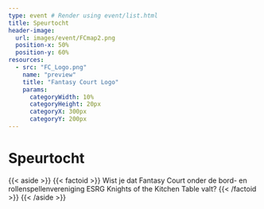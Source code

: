 ```yaml
---
type: event # Render using event/list.html
title: Speurtocht
header-image:
  url: images/event/FCmap2.png
  position-x: 50%
  position-y: 60%
resources:
  - src: "FC_Logo.png"
    name: "preview"
    title: "Fantasy Court Logo"
    params:
      categoryWidth: 10%
      categoryHeight: 20px
      categoryX: 300px
      categoryY: 200px
---
```


# Speurtocht


{{< aside >}}
    {{< factoid >}}
        Wist je dat Fantasy Court onder de bord- en rollenspellenvereniging ESRG Knights of the Kitchen Table valt?
    {{< /factoid >}}
{{< /aside >}}


